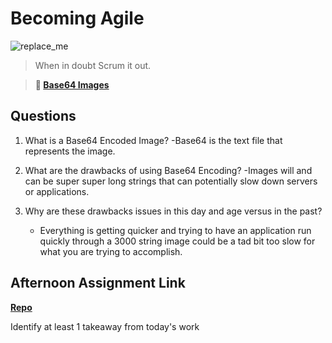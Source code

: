 # Becoming Agile

![replace_me](https://codeworks.blob.core.windows.net/public/assets/img/illustrations/placeholder.svg)

> When in doubt Scrum it out.

> **📖 [Base64 Images](https://codeworksacademy.com/fs-student-guide/resources/wk8-9/06-Base64)**

## Questions

1. What is a Base64 Encoded Image?
    -Base64 is the text file that represents the image. 

2. What are the drawbacks of using Base64 Encoding?
    -Images will and can be super super long strings that can potentially slow down servers or applications. 

3. Why are these drawbacks issues in this day and age versus in the past?
    -   Everything is getting quicker and trying to have an application run quickly through a 3000 string image could be a tad bit too slow for what you are trying to accomplish.

## Afternoon Assignment Link

**[Repo](https://github.com/ThomF/<ASSIGNMENT_REPO>)**

Identify at least 1 takeaway from today's work
